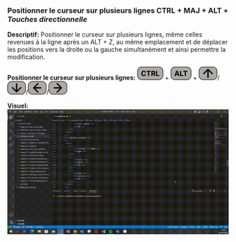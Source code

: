 ### Positionner le curseur sur plusieurs lignes CTRL + MAJ + ALT + *Touches directionnelle* 

**Descriptif:** Positionner le curseur sur plusieurs lignes, même celles revenues à la ligne après un ALT + Z, au même emplacement et de déplacer les positions vers la droite ou la gauche simultanément et ainsi permettre la modification.

**Positionner le curseur sur plusieurs lignes:** ![CTRL](../touches/CTRL.png) + ![ALT](../touches/ALT.png) + ![HAUT](../touches/HAUT.png)/![BAS](../touches/BAS.png)/![GAUCHE](../touches/GAUCHE.png)/![DROITE](../touches/DROITE.png)

**Visuel:** ![Positionner le curseur sur plusieurs lignes CTRL + MAJ + ALT + *Touches directionnelle* ](./gifs/CTRL-MAJ-ALT-ToucheDirectionnel.gif)
